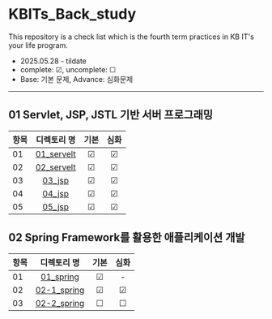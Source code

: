 # KBITs_Back_study
This repository is a check list which is the fourth term practices in KB IT's your life program.
- 2025.05.28 - tildate
- complete: ☑, uncomplete: ☐
- Base: 기본 문제, Advance: 심화문제

---

## 01 Servlet, JSP, JSTL 기반 서버 프로그래밍

| 항목 | 디렉토리 명 | 기본 | 심화 | 
|------|:----:|:----:|:----:|
| 01 | [01_servelt](https://github.com/yoon2fy/KBITs_Back_study/tree/main/01%20Servlet%26JSP/01_servelt) | ☑ | ☑ |
| 02 | [02_servelt](https://github.com/yoon2fy/KBITs_Back_study/tree/main/01%20Servlet%26JSP/02_servelt) | ☑ | ☑ |
| 03 | [03_jsp](https://github.com/yoon2fy/KBITs_Back_study/tree/main/01%20Servlet%26JSP/03_jsp) | ☑ | ☑ |
| 04 | [04_jsp](https://github.com/yoon2fy/KBITs_Back_study/tree/main/01%20Servlet%26JSP/04_jsp) | ☑ | ☑ |
| 05 | [05_jsp](https://github.com/yoon2fy/KBITs_Back_study/tree/main/01%20Servlet%26JSP/05_jsp) | ☑ | ☑ |

## 02 Spring Framework를 활용한 애플리케이션 개발

| 항목 | 디렉토리 명 | 기본 | 심화 | 
|------|:----:|:----:|:----:|
| 01 | [01_spring](https://github.com/yoon2fy/KBITs_Back_study/tree/main/02%20Spring/01_spring) | ☑ | - |
| 02 | [02-1_spring](https://github.com/yoon2fy/KBITs_Back_study/tree/main/02%20Spring/02-1_spring) | ☑ | ☑ |
| 03 | [02-2_spring]() | ☐ | ☐ |
